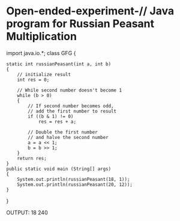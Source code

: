 # Open-ended-experiment-// Java program for Russian Peasant Multiplication





import java.io.*;
class GFG
{
	
	static int russianPeasant(int a, int b)
	{
		// initialize result
		int res = 0;

		// While second number doesn't become 1
		while (b > 0)
		{
			// If second number becomes odd,
			// add the first number to result
			if ((b & 1) != 0)
				res = res + a;

			// Double the first number
			// and halve the second number
			a = a << 1;
			b = b >> 1;
		}
		return res;
	}
	public static void main (String[] args)
	{
		System.out.println(russianPeasant(18, 1));
		System.out.println(russianPeasant(20, 12));
	}
}


OUTPUT:
18
240
